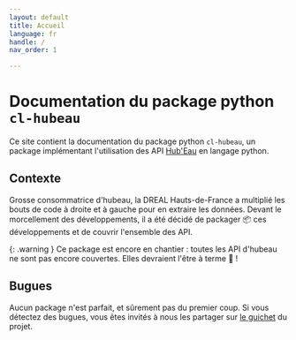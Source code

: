 ```yaml
---
layout: default
title: Accueil
language: fr
handle: /
nav_order: 1

---
```


# Documentation du package python `cl-hubeau`

Ce site contient la documentation du package python `cl-hubeau`,
un package implémentant l'utilisation des API [Hub'Eau](https://hubeau.eaufrance.fr/)
en langage python.

## Contexte

Grosse consommatrice d'hubeau, la DREAL Hauts-de-France a multiplié les bouts de code à
droite et à gauche pour en extraire les données. Devant le morcellement des développements,
il a été décidé de packager 📦 ces développements et de couvrir l'ensemble des API.

{: .warning }
Ce package est encore en chantier : toutes les API d'hubeau ne sont pas encore couvertes.
Elles devraient l'être à terme 🤞 !

## Bugues

Aucun package n'est parfait, et sûrement pas du premier coup.
Si vous détectez des bugues, vous êtes invités à nous les partager
sur [le guichet](https://github.com/tgrandje/cl-hubeau/issues)
du projet.